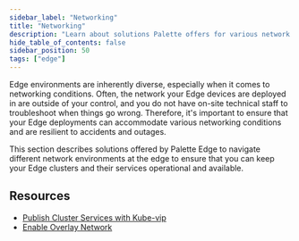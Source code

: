 ```yaml
---
sidebar_label: "Networking"
title: "Networking"
description: "Learn about solutions Palette offers for various network environments during Edge deployment."
hide_table_of_contents: false
sidebar_position: 50
tags: ["edge"]
---
```


Edge environments are inherently diverse, especially when it comes to networking conditions. Often, the network your Edge devices are deployed in are outside of your control, and you do not have on-site technical staff to troubleshoot when things go wrong. Therefore, it's important to ensure that your Edge deployments can accommodate various networking conditions and are resilient to accidents and outages. 

This section describes solutions offered by Palette Edge to navigate different network environments at the edge to ensure that you can keep your Edge clusters and their services operational and available.

## Resources

- [Publish Cluster Services with Kube-vip](kubevip.md)
- [Enable Overlay Network](vxlan-overlay.md)